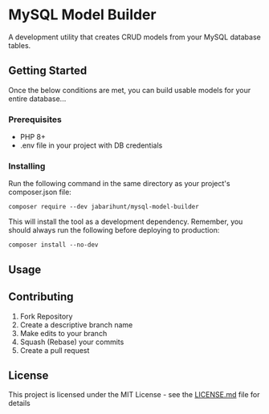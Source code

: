 # MySQL Model Builder

A development utility that creates CRUD models from your MySQL database tables.

## Getting Started

Once the below conditions are met, you can build usable models for your entire database...

### Prerequisites

- PHP 8+
- .env file in your project with DB credentials

### Installing

Run the following command in the same directory as your project's composer.json file:

`composer require --dev jabarihunt/mysql-model-builder`

This will install the tool as a development dependency.  Remember, you should always run  the following before deploying to production:

`composer install --no-dev`

## Usage



## Contributing

1. Fork Repository
2. Create a descriptive branch name
3. Make edits to your branch
4. Squash (Rebase) your commits
5. Create a pull request

## License

This project is licensed under the MIT License - see the [LICENSE.md](LICENSE.md) file for details